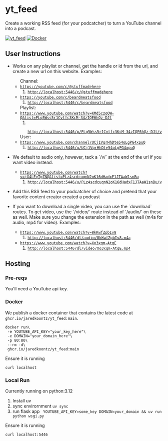 # yt_feed

Create a working RSS feed (for your podcatcher) to turn a YouTube channel into a podcast.

[![yt_feed](https://github.com/jaredkoontz/yt_feed/actions/workflows/python-app.yml/badge.svg)](https://github.com/jaredkoontz/yt_feed/actions/workflows/python-app.yml)
[![Docker](https://github.com/jaredkoontz/yt_feed/actions/workflows/docker-publish.yml/badge.svg)](https://github.com/jaredkoontz/yt_feed/actions/workflows/docker-publish.yml)

## User Instructions

<ul>
    <li>
        <p>Works on any playlist or channel, get the handle or id from the url, and create a new url on
            this website. Examples:</p>
        <ul>
            Channel:
            <li><code><a href="https://youtube.com/c/@stuffmadehere">https://youtube.com/c/@stuffmadehere</a></code>
                <ol>
                    <li><code><a href="http://localhost:5446/c/@stuffmadehere">http://localhost:5446/c/@stuffmadehere</a></code></li>
                </ol>
            </li>
            <li><code><a href="https://youtube.com/c/beardmeatsfood">https://youtube.com/c/beardmeatsfood</a></code>
                <ol>
                    <li><code><a href="http://localhost:5446/c/beardmeatsfood">http://localhost:5446/c/beardmeatsfood</a></code></li>
                </ol>
            </li>
            Playlist:
            <li><code><a href="https://www.youtube.com/watch?v=KMd5czoOW-Q&list=PLq5Wss5r1Cvtfc3KcM-34zIQE6hQz-DJt">https://www.youtube.com/watch?v=KMd5czoOW-Q&list=PLq5Wss5r1Cvtfc3KcM-34zIQE6hQz-DJt</a></code>
                <ol>
                    <li>
                        <code>
                            <a href="http://localhost:5446/p/PLq5Wss5r1Cvtfc3KcM-34zIQE6hQz-DJt/v">http://localhost:5446/p/PLq5Wss5r1Cvtfc3KcM-34zIQE6hQz-DJt/v</a></code>
                    </li>
                </ol>
            </li>
            User:
            <li><code><a href="https://www.youtube.com/channel/UCj1VqrHhDte54oLgPG4xpuQ">https://www.youtube.com/channel/UCj1VqrHhDte54oLgPG4xpuQ</a></code>
                <ol>
                    <li><code><a href="http://localhost:5446/u/UCj1VqrHhDte54oLgPG4xpuQ">http://localhost:5446/u/UCj1VqrHhDte54oLgPG4xpuQ</a></code>
                    </li>
                </ol>
            </li>
        </ul>
    </li>
    <li>
        <p> We default to audio only, however, tack a `/v/` at the end of the url if you want
            video instead.</p>
        <ul>
            <li>
                <code><a href="https://www.youtube.com/watch?v=jX4LEyTgZNQ&list=PLz4scdcuqnN2oK16dHadxF1JTAaW1snBu">https://www.youtube.com/watch?v=jX4LEyTgZNQ&list=PLz4scdcuqnN2oK16dHadxF1JTAaW1snBu</a></code>
                <ol>
                    <li>
                        <code><a href="http://localhost:5446/p/PLz4scdcuqnN2oK16dHadxF1JTAaW1snBu/v">http://localhost:5446/u/PLz4scdcuqnN2oK16dHadxF1JTAaW1snBu/v</a></code>
                    </li>
                </ol>
            </li>
        </ul>
    </li>
    <li>
        <p>Add this RSS feed to your podcatcher of choice and pretend that your favorite content creator created a
            podcast</p>
    </li>
    <li>
        <p>If you want to download a single video, you can use the `download` routes. To get video,
            use the `/video/` route instead of '/audio/' on these as well. Make sure
            you change the extension in the path as well (m4a for audio, mp4 for video). Examples:</p>
        <ul>
            <li>
                <code><a href="https://www.youtube.com/watch?v=8kKwfZpbIv8">https://www.youtube.com/watch?v=8kKwfZpbIv8</a></code>
                <ol>
                    <li><code><a href="http://localhost:5446/dl/audio/8kKwfZpbIv8.m4a">http://localhost:5446/dl/audio/8kKwfZpbIv8.m4a</a></code>
                    </li>
                </ol>
            </li>
            <li>
                <code><a href="https://www.youtube.com/watch?v=Xo3xqm-AtqE">https://www.youtube.com/watch?v=Xo3xqm-AtqE</a></code>
                <ol>
                    <li><code><a href="http://localhost:5446/dl/video/Xo3xqm-AtqE.mp4">http://localhost:5446/dl/video/Xo3xqm-AtqE.mp4</a></code>
                    </li>
                </ol>
            </li>
        </ul>
    </li>
</ul>

## Hosting

### Pre-reqs

You'll need a YouTube api key.

### Docker

We publish a docker container that contains the latest code at `ghcr.io/jaredkoontz/yt_feed:main`.

```shell
docker run\
 -e YOUTUBE_API_KEY="your_key_here"\
 -e DOMAIN="your_domain_here"\
 -p 80:80\
 --rm -d\
 ghcr.io/jaredkoontz/yt_feed:main
```

Ensure it is running

`curl localhost`

### Local Run

Currently running on python:3.12

1. Install uv
2. sync envirornment
   `uv sync`
3. run flask app
   ` YOUTUBE_API_KEY=some_key DOMAIN=your_domain && uv run python wsgi.py`

Ensure it is running

`curl localhost:5446`
